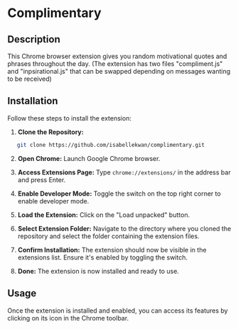 # Complimentary

## Description
This Chrome browser extension gives you random motivational quotes and phrases throughout the day.
(The extension has two files "compliment.js" and "inpsirational.js" that can be swapped depending on messages wanting to be received)

## Installation
Follow these steps to install the extension:

1. **Clone the Repository:**
```bash
   git clone https://github.com/isabellekwan/complimentary.git
```

2. **Open Chrome:**
Launch Google Chrome browser.

3. **Access Extensions Page:**
Type `chrome://extensions/` in the address bar and press Enter.

4. **Enable Developer Mode:**
Toggle the switch on the top right corner to enable developer mode.

5. **Load the Extension:**
Click on the "Load unpacked" button.

6. **Select Extension Folder:**
Navigate to the directory where you cloned the repository and select the folder containing the extension files.

7. **Confirm Installation:**
The extension should now be visible in the extensions list. Ensure it's enabled by toggling the switch.

8. **Done:**
The extension is now installed and ready to use.

## Usage
Once the extension is installed and enabled, you can access its features by clicking on its icon in the Chrome toolbar.

